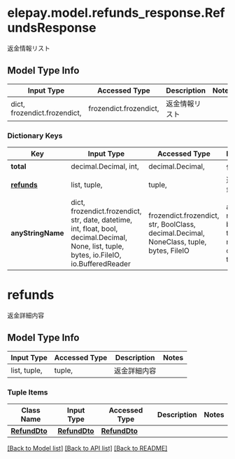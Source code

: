 # elepay.model.refunds_response.RefundsResponse

返金情報リスト

## Model Type Info
Input Type | Accessed Type | Description | Notes
------------ | ------------- | ------------- | -------------
dict, frozendict.frozendict,  | frozendict.frozendict,  | 返金情報リスト | 

### Dictionary Keys
Key | Input Type | Accessed Type | Description | Notes
------------ | ------------- | ------------- | ------------- | -------------
**total** | decimal.Decimal, int,  | decimal.Decimal,  | 件数 | [optional] 
**[refunds](#refunds)** | list, tuple,  | tuple,  | 返金詳細内容 | [optional] 
**anyStringName** | dict, frozendict.frozendict, str, date, datetime, int, float, bool, decimal.Decimal, None, list, tuple, bytes, io.FileIO, io.BufferedReader | frozendict.frozendict, str, BoolClass, decimal.Decimal, NoneClass, tuple, bytes, FileIO | any string name can be used but the value must be the correct type | [optional]

# refunds

返金詳細内容

## Model Type Info
Input Type | Accessed Type | Description | Notes
------------ | ------------- | ------------- | -------------
list, tuple,  | tuple,  | 返金詳細内容 | 

### Tuple Items
Class Name | Input Type | Accessed Type | Description | Notes
------------- | ------------- | ------------- | ------------- | -------------
[**RefundDto**](RefundDto.md) | [**RefundDto**](RefundDto.md) | [**RefundDto**](RefundDto.md) |  | 

[[Back to Model list]](../../README.md#documentation-for-models) [[Back to API list]](../../README.md#documentation-for-api-endpoints) [[Back to README]](../../README.md)

